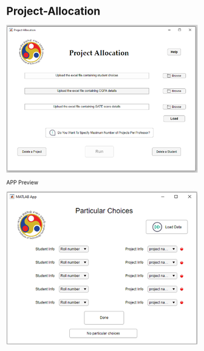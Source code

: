 # Project-Allocation
![](Images/Project%20Allocation.png)

APP Preview

![](Images/particular_choices.png)

